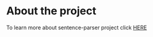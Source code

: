 # About the project
To learn more about sentence-parser project click [HERE](DmiObi/NLP/blob/main/Sentence-Parser/Sentence%20Parsing.pdf)
